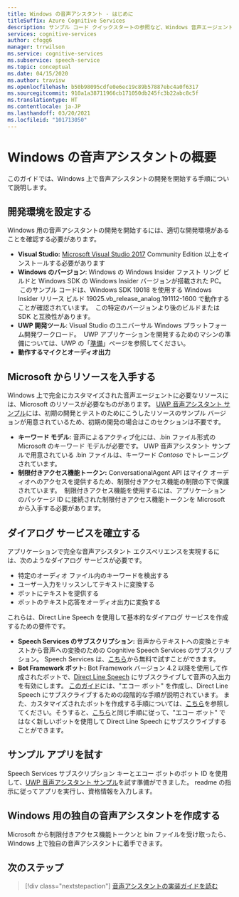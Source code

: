 ```yaml
---
title: Windows の音声アシスタント - はじめに
titleSuffix: Azure Cognitive Services
description: サンプル コード クイックスタートの参照など、Windows 音声エージェントの開発を開始する手順。
services: cognitive-services
author: cfogg6
manager: trrwilson
ms.service: cognitive-services
ms.subservice: speech-service
ms.topic: conceptual
ms.date: 04/15/2020
ms.author: travisw
ms.openlocfilehash: b50b98095cdfe0e6ec19c89b57887ebc4a0f6317
ms.sourcegitcommit: 910a1a38711966cb171050db245fc3b22abc8c5f
ms.translationtype: HT
ms.contentlocale: ja-JP
ms.lasthandoff: 03/20/2021
ms.locfileid: "101713050"
---
```

# <a name="getting-started-with-voice-assistants-on-windows"></a>Windows の音声アシスタントの概要

このガイドでは、Windows 上で音声アシスタントの開発を開始する手順について説明します。

## <a name="set-up-your-development-environment"></a>開発環境を設定する

Windows 用の音声アシスタントの開発を開始するには、適切な開発環境があることを確認する必要があります。

- **Visual Studio:** [Microsoft Visual Studio 2017](https://visualstudio.microsoft.com/) Community Edition 以上をインストールする必要があります
- **Windows のバージョン**: Windows の Windows Insider ファスト リング ビルドと Windows SDK の Windows Insider バージョンが搭載された PC。  このサンプル コードは、Windows SDK 19018 を使用する Windows Insider リリース ビルド 19025.vb_release_analog.191112-1600 で動作することが確認されています。  この特定のバージョンより後のビルドまたは SDK と互換性があります。
- **UWP 開発ツール**: Visual Studio のユニバーサル Windows プラットフォーム開発ワークロード。  UWP アプリケーションを開発するためのマシンの準備については、UWP の「[準備](/windows/uwp/get-started/get-set-up)」ページを参照してください。
- **動作するマイクとオーディオ出力**

## <a name="obtain-resources-from-microsoft"></a>Microsoft からリソースを入手する

Windows 上で完全にカスタマイズされた音声エージェントに必要なリソースには、Microsoft のリソースが必要なものがあります。 [UWP 音声アシスタント サンプル](windows-voice-assistants-faq.md#the-uwp-voice-assistant-sample)には、初期の開発とテストのためにこうしたリソースのサンプル バージョンが用意されているため、初期の開発の場合はこのセクションは不要です。

- **キーワード モデル:** 音声によるアクティブ化には、.bin ファイル形式の Microsoft のキーワード モデルが必要です。 UWP 音声アシスタント サンプルで用意されている .bin ファイルは、キーワード *Contoso* でトレーニングされています。
- **制限付きアクセス機能トークン:** ConversationalAgent API はマイク オーディオへのアクセスを提供するため、制限付きアクセス機能の制限の下で保護されています。  制限付きアクセス機能を使用するには、アプリケーションのパッケージ ID に接続された制限付きアクセス機能トークンを Microsoft から入手する必要があります。

## <a name="establish-a-dialog-service"></a>ダイアログ サービスを確立する

アプリケーションで完全な音声アシスタント エクスペリエンスを実現するには、次のようなダイアログ サービスが必要です。

- 特定のオーディオ ファイル内のキーワードを検出する
- ユーザー入力をリッスンしてテキストに変換する
- ボットにテキストを提供する
- ボットのテキスト応答をオーディオ出力に変換する

これらは、Direct Line Speech を使用して基本的なダイアログ サービスを作成するための要件です。

- **Speech Services のサブスクリプション:** 音声からテキストへの変換とテキストから音声への変換のための Cognitive Speech Services のサブスクリプション。 Speech Services は、[こちら](./overview.md#try-the-speech-service-for-free)から無料で試すことができます。
- **Bot Framework ボット:** Bot Framework バージョン 4.2 以降を使用して作成されたボットで、[Direct Line Speech](./direct-line-speech.md) にサブスクライブして音声の入出力を有効にします。 [このガイド](./tutorial-voice-enable-your-bot-speech-sdk.md)には、"エコー ボット" を作成し、Direct Line Speech にサブスクライブするための段階的な手順が説明されています。 また、カスタマイズされたボットを作成する手順については、[こちら](https://blog.botframework.com/2018/05/07/build-a-microsoft-bot-framework-bot-with-the-bot-builder-sdk-v4/)を参照してください。そうすると、[こちら](./tutorial-voice-enable-your-bot-speech-sdk.md)と同じ手順に従って、"エコー ボット" ではなく新しいボットを使用して Direct Line Speech にサブスクライブすることができます。

## <a name="try-out-the-sample-app"></a>サンプル アプリを試す

Speech Services サブスクリプション キーとエコー ボットのボット ID を使用して、[UWP 音声アシスタント サンプル](windows-voice-assistants-faq.md#the-uwp-voice-assistant-sample)を試す準備ができました。 readme の指示に従ってアプリを実行し、資格情報を入力します。

## <a name="create-your-own-voice-assistant-for-windows"></a>Windows 用の独自の音声アシスタントを作成する

Microsoft から制限付きアクセス機能トークンと bin ファイルを受け取ったら、Windows 上で独自の音声アシスタントに着手できます。

## <a name="next-steps"></a>次のステップ

> [!div class="nextstepaction"]
> [音声アシスタントの実装ガイドを読む](windows-voice-assistants-implementation-guide.md)